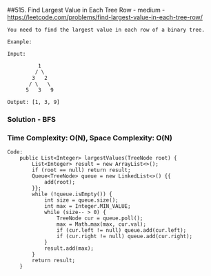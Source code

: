 ##515. Find Largest Value in Each Tree Row - medium - https://leetcode.com/problems/find-largest-value-in-each-tree-row/
```
You need to find the largest value in each row of a binary tree.

Example:

Input: 

          1
         / \
        3   2
       / \   \  
      5   3   9 

Output: [1, 3, 9]

```
### Solution - BFS
### Time Complexity: O(N), Space Complexity: O(N) 
```
Code:
    public List<Integer> largestValues(TreeNode root) {
        List<Integer> result = new ArrayList<>();
        if (root == null) return result;
        Queue<TreeNode> queue = new LinkedList<>() {{
            add(root);
        }};
        while (!queue.isEmpty()) {
            int size = queue.size();
            int max = Integer.MIN_VALUE;
            while (size-- > 0) {
                TreeNode cur = queue.poll();
                max = Math.max(max, cur.val);
                if (cur.left != null) queue.add(cur.left);
                if (cur.right != null) queue.add(cur.right);
            }
            result.add(max);
        }
        return result;
    }
```